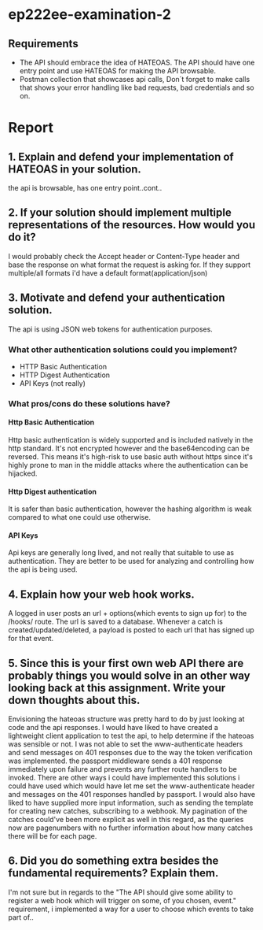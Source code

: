 # ep222ee-examination-2

## Requirements

* The API should embrace the idea of HATEOAS. The API should have one entry point and use HATEOAS for making the API browsable.
* Postman collection that showcases api calls, Don´t forget to make calls that shows your error handling like bad requests, bad credentials and so on.

# Report

## 1. Explain and defend your implementation of HATEOAS in your solution.

the api is browsable, has one entry point..cont..
## 2. If your solution should implement multiple representations of the resources. How would you do it?
I would probably check the Accept header or Content-Type header and base the response on what format the request is asking for. If they support multiple/all formats i'd have a default format(application/json)
## 3. Motivate and defend your authentication solution.
The api is using JSON web tokens for authentication purposes. 


### What other authentication solutions could you implement?
* HTTP Basic Authentication
* HTTP Digest Authentication
* API Keys (not really)
### What pros/cons do these solutions have?
#### Http Basic Authentication
Http basic authentication is widely supported and is included natively in the http standard. It's not encrypted however and the base64encoding can be reversed. This means it's high-risk to use basic auth without https since it's highly prone to man in the middle attacks where the authentication can be hijacked.

#### Http Digest authentication
It is safer than basic authentication, however the hashing algorithm is weak compared to what one could use otherwise.

#### API Keys
Api keys are generally long lived, and not really that suitable to use as authentication. They are better to be used for analyzing and controlling how the api is being used.

## 4. Explain how your web hook works.
A logged in user posts an url + options(which events to sign up for) to the /hooks/ route. The url is saved to a database. Whenever a catch is created/updated/deleted, a payload is posted to each url that has signed up for that event.

## 5. Since this is your first own web API there are probably things you would solve in an other way looking back at this assignment. Write your down thoughts about this.
Envisioning the hateoas structure was pretty hard to do by just looking at code and the api responses. I would have liked to have created a lightweight client application to test the api, to help determine if the hateoas was sensible or not. I was not able to set the www-authenticate headers and send messages on 401 responses due to the way the token verification was implemented. the passport middleware sends a 401 response immediately upon failure and prevents any further route handlers to be invoked. There are other ways i could have implemented this solutions i could have used which would have let me set the www-authenticate header and messages on the 401 responses handled by passport. I would also have liked to have supplied more input information, such as sending the template for creating new catches, subscribing to a webhook. My pagination of the catches could've been more explicit as well in this regard, as the queries now are pagenumbers with no further information about how many catches there will be for each page.

## 6. Did you do something extra besides the fundamental requirements? Explain them.
I'm not sure but in regards to the "The API should give some ability to register a web hook which will trigger on some, of you chosen, event." requirement, i implemented a way for a user to choose which events to take part of..